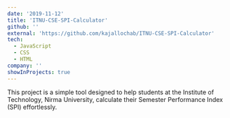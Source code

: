 ```yaml
---
date: '2019-11-12'
title: 'ITNU-CSE-SPI-Calculator'
github: ''
external: 'https://github.com/kajallochab/ITNU-CSE-SPI-Calculator'
tech:
  - JavaScript
  - CSS
  - HTML
company: ''
showInProjects: true
---
```


This project is a simple tool designed to help students at the Institute of Technology, Nirma University, calculate their Semester Performance Index (SPI) effortlessly.
